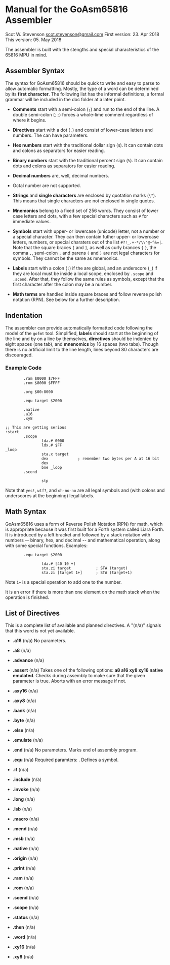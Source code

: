 # Manual for the GoAsm65816 Assembler
Scot W. Stevenson <scot.stevenson@gmail.com>
First version: 23. Apr 2018
This version: 05. May 2018



The assembler is built with the stengths and special characteristics of the
65816 MPU in mind. 



## Assembler Syntax

The syntax for GoAsm65816 should be quick to write and easy to parse to allow
automatic formatting. Mostly, the type of a word can be determined by its 
**first character**. The following list has the informal definitions, a formal
grammar will be included in the doc folder at a later point.

- **Comments** start with a semi-colon (`;`) and run to the end of the line. A
  double semi-colon (`;;`) forces a whole-lime comment regardless of where it
  begins. 

- **Directives** start with a dot (`.`) and consist of lower-case letters and
  numbers. The can have parameters. 

- **Hex numbers** start with the traditional dollar sign (`$`). It can contain
  dots and colons as separators for easier reading.

- **Binary numbers** start with the traditional percent sign (`%`). It can contain
  dots and colons as separators for easier reading.

- **Decimal numbers** are, well, decimal numbers.

- Octal number are not supported. 

- **Strings** and **single characters** are enclosed by quotation marks (`\"`).
  This means that single characters are not enclosed in single quotes.

- **Mnemonics** belong to a fixed set of 256 words. They consist of lower case
  letters and dots, with a few special characters such as `#` for immediate
  values.

- **Symbols** start with upper- or lowercase (unicode) letter, not a number or a
  special character. They can then contain futher upper- or lowercase letters,
  numbers, or special charaters out of the list `#?!_.+-*/\\'@~^&=|`. Note that
  the square braces `[` and `]`, as well as curly brances `{` `}`, the comma
  `,`, semi-colon `;` and parens `(` and `)` are not legal characters for
  symbols.  They cannot be the same as mnemonics.

- **Labels** start with a colon (`:`) if the are global, and an underscore (`_`)
  if they are local must be inside a local scope, enclosed by `.scope` and
  `.scend`. After that, they follow the same rules as symbols, except that
  the first character after the colon may be a number.

- **Math terms** are handled inside square braces and follow reverse polish
  notation (RPN). See below for a further description.


## Indentation

The assembler can provide automatically formatted code following the model of
the `gofmt` tool. Simplified, **labels** should start at the beginning of the
line and by on a line by themselves, **directives** should be indented by eight
spaces (one tab), and **mnenomics** by 16 spaces (two tabs). Though there is no
artificial limit to the line length, lines beyond 80 characters are discouraged.

### Example Code

```
        .ram $0000 $7FFF
        .rom $8000 $FFFF

        .org $00:8000

        .equ target $2000

        .native
        .a16
        .xy8

;; This are getting serious
:start
        .scope
                lda.# 0000
                ldx.# $FF
_loop
                sta.x target
                dex             ; remember two bytes per A at 16 bit
                dex
                bne _loop
        .scend

                stp
```

Note that `yes!`, `wtf?`, and `oh-no-no` are all legal symbols and (with colons
and underscores at the beginning) legal labels. 


## Math Syntax

GoAsm65816 uses a form of Reverse Polish Notation (RPN) for math, which is
appropriate because it was first built for a Forth system called Liara Forth. It
is introduced by a left bracket and followed by a stack notation with numbers --
binary, hex, and decimal -- and mathematical operation, along with some special
functions. Examples:

```
        .equ target $2000

                lda.# [40 10 +]
                sta.zi target           ; STA (target)
                sta.zi [target 1+]      ; STA (target+1)
```
Note `1+` is a special operation to add one to the number.

It is an error if there is more than one element on the math stack when the
operation is finished. 

## List of Directives

This is a complete list of available and planned directives. A "(n/a)" signals
that this word is not yet available.

- **.a16** (n/a) No parameters.

- **.a8** (n/a)
- **.advance** (n/a) 

- **.assert** (n/a) Takes one of the following options: **a8 a16 xy8 xy16 native emulated**. Checks during
  assembly to make sure that the given parameter is true. Aborts with an error
  message if not. 

- **.axy16** (n/a) 
- **.axy8** (n/a) 
- **.bank** (n/a) 
- **.byte** (n/a) 
- **.else** (n/a) 
- **.emulate** (n/a) 

- **.end** (n/a) No parameters. Marks end of assembly program.

- **.equ** (n/a) Required paramters: **<SYMBOL> <NUMBER>**. Defines a symbol.

- **.if** (n/a) 
- **.include** (n/a) 
- **.invoke** (n/a) 
- **.long** (n/a) 
- **.lsb** (n/a) 
- **.macro** (n/a) 
- **.mend** (n/a) 
- **.msb** (n/a) 
- **.native** (n/a) 
- **.origin** (n/a) 
- **.print** (n/a) 
- **.ram** (n/a) 
- **.rom** (n/a) 
- **.scend** (n/a) 
- **.scope** (n/a) 
- **.status** (n/a) 
- **.then** (n/a) 
- **.word** (n/a) 
- **.xy16** (n/a) 
- **.xy8** (n/a) 
